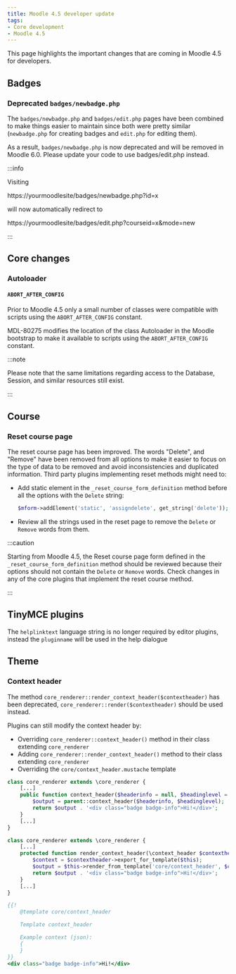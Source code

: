```yaml
---
title: Moodle 4.5 developer update
tags:
- Core development
- Moodle 4.5
---
```


<!-- markdownlint-disable no-inline-html -->

This page highlights the important changes that are coming in Moodle 4.5 for developers.

## Badges

### Deprecated `badges/newbadge.php`

The `badges/newbadge.php` and `badges/edit.php` pages have been combined to make things easier to maintain since both were pretty similar (`newbadge.php` for creating badges and `edit.php` for editing them).

As a result, `badges/newbadge.php` is now deprecated and will be removed in Moodle 6.0. Please update your code to use badges/edit.php instead.

:::info

Visiting

https://yourmoodlesite/badges/newbadge.php?id=x

will now automatically redirect to

https://yourmoodlesite/badges/edit.php?courseid=x&mode=new

:::

## Core changes

### Autoloader

#### `ABORT_AFTER_CONFIG`

<Since version="4.4" issueNumber="MDL-80275" />

Prior to Moodle 4.5 only a small number of classes were compatible with scripts using the `ABORT_AFTER_CONFIG` constant.

MDL-80275 modifies the location of the class Autoloader in the Moodle bootstrap to make it available to scripts using the `ABORT_AFTER_CONFIG` constant.

:::note

Please note that the same limitations regarding access to the Database, Session, and similar resources still exist.

:::

## Course

### Reset course page

The reset course page has been improved. The words "Delete", and "Remove" have been removed from all options to make it easier to focus on the type of data to be removed and avoid inconsistencies and duplicated information.
Third party plugins implementing reset methods might need to:

- Add static element in the `_reset_course_form_definition` method before all the options with the `Delete` string:

    ```php
    $mform->addElement('static', 'assigndelete', get_string('delete'));
    ```

- Review all the strings used in the reset page to remove the `Delete` or `Remove` words from them.

:::caution

Starting from Moodle 4.5, the Reset course page form defined in the `_reset_course_form_definition` method should be reviewed because their options should not contain the `Delete` or `Remove` words.
Check changes in any of the core plugins that implement the reset course method.

:::

## TinyMCE plugins

The `helplinktext` language string is no longer required by editor plugins, instead the `pluginname` will be used in the help dialogue

## Theme

### Context header

<Since version="4.5" issueNumber="MDL-82160" />

The method `core_renderer::render_context_header($contextheader)` has been deprecated, `core_renderer::render($contextheader)` should be used instead.

Plugins can still modify the context header by:

- Overriding `core_renderer::context_header()` method in their class extending `core_renderer`
- Adding `core_renderer::render_context_header()` method to their class extending `core_renderer`
- Overriding the `core/context_header.mustache` template

<Tabs>

<TabItem value="context_header" label="context_header()">

```php title="theme/example/classes/output/core_renderer.php"
class core_renderer extends \core_renderer {
    [...]
    public function context_header($headerinfo = null, $headinglevel = 1): string {
        $output = parent::context_header($headerinfo, $headinglevel);
        return $output . '<div class="badge badge-info">Hi!</div>';
    }
    [...]
}
```

</TabItem>

<TabItem value="render_context_header" label="render_context_header()">

```php title="theme/example/classes/output/core_renderer.php"
class core_renderer extends \core_renderer {
    [...]
    protected function render_context_header(\context_header $contextheader) {
        $context = $contextheader->export_for_template($this);
        $output = $this->render_from_template('core/context_header', $context);
        return $output . '<div class="badge badge-info">Hi!</div>';
    }
    [...]
}
```

</TabItem>

<TabItem value="template" label="Template">

```mustache title="theme/example/templates/core/context_header.mustache"
{{!
    @template core/context_header

    Template context_header

    Example context (json):
    {
    }
}}
<div class="badge badge-info">Hi!</div>
```

</TabItem>

</Tabs>
